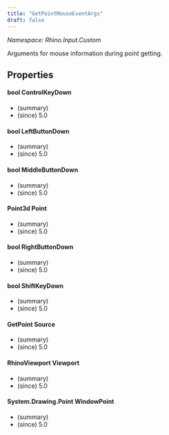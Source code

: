 ```yaml
---
title: "GetPointMouseEventArgs"
draft: false
---
```


*Namespace: Rhino.Input.Custom*

   Arguments for mouse information during point getting.
   
## Properties
#### bool ControlKeyDown
- (summary) 
- (since) 5.0
#### bool LeftButtonDown
- (summary) 
- (since) 5.0
#### bool MiddleButtonDown
- (summary) 
- (since) 5.0
#### Point3d Point
- (summary) 
- (since) 5.0
#### bool RightButtonDown
- (summary) 
- (since) 5.0
#### bool ShiftKeyDown
- (summary) 
- (since) 5.0
#### GetPoint Source
- (summary) 
- (since) 5.0
#### RhinoViewport Viewport
- (summary) 
- (since) 5.0
#### System.Drawing.Point WindowPoint
- (summary) 
- (since) 5.0

